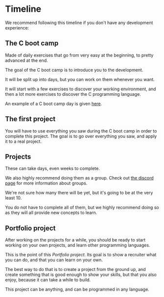 # Timeline

We recommend following this timeline if you don't have any development experience:

## The C boot camp

Made of daily exercises that go from very easy at the beginning, to pretty advanced at the end.

The goal of the C boot camp is to introduce you to the development.

It will be split up into days, but you can work on them whenever you want.

It will start with a few exercises to discover your working environment, and then a lot more exercises to discover the C programming language.

An example of a C boot camp day is given [here](Day03.md).

## The first project

You will have to use everything you saw during the C boot camp in order to complete this project. The goal is to go over everything you saw, and apply it to a real project.

## Projects

These can take days, even weeks to complete.

We also highly recommend doing them as a group.
Check out [the discord page](Discord.md) for more information about groups.

We're not sure how many there will be yet, but it's going to be at the very least 10.

You do not have to complete all of them, but we highly recommend doing so as they will all provide new concepts to learn.

## Portfolio project

After working on the projects for a while, you should be ready to start working on your own projects, and learn other programming languages.

This is the point of this _Portfolio project_.
Its goal is to show a recruiter what you can do, and that you can learn on your own.

The best way to do that is to create a project from the ground up, and create something that is good enough to show your skills, but that you also enjoy, because it can take a while to build.

This project can be anything, and can be programmed in any language.
